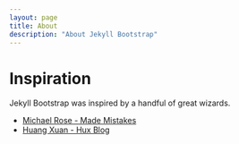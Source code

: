 ```yaml
---
layout: page
title: About
description: "About Jekyll Bootstrap"
---
```


# Inspiration

Jekyll Bootstrap was inspired by a handful of great wizards.

- <a href="https://mademistakes.com/" target="_blank">Michael Rose - Made Mistakes</a>
- <a href="https://huangxuan.me/" target="_blank">Huang Xuan - Hux Blog</a>